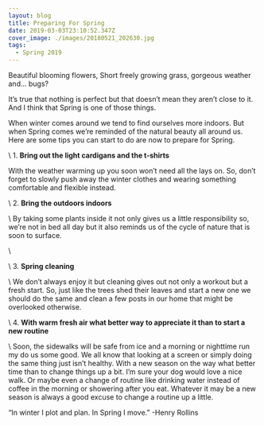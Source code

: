 ```yaml
---
layout: blog
title: Preparing For Spring
date: 2019-03-03T23:10:52.347Z
cover_image: ./images/20180521_202630.jpg
tags:
  - Spring 2019
---
```

Beautiful blooming flowers, Short freely growing grass, gorgeous weather and... bugs?



It’s true that nothing is perfect but that doesn’t mean they aren’t close to it. And I think that Spring is one of those things.



When winter comes around we tend to find ourselves more indoors. But when Spring comes we’re reminded of the natural beauty all around us. Here are some tips you can start to do are now to prepare for Spring.

\    1.  **Bring out the light cardigans and the t-shirts** 

 With the weather warming up you soon won’t need all the lays on. So, don’t forget to slowly push away the winter clothes and wearing something comfortable and flexible instead.



\    2.   **Bring the outdoors indoors** 

\    By taking some plants inside it not only gives us a little responsibility so, we’re not in bed all day but it also reminds us of the cycle of nature that is soon to surface.

\    

\    3.   **Spring cleaning**

\    We don’t always enjoy it but cleaning gives out not only a workout but a fresh start. So, just like the trees shed their leaves and start a new one we should do the same and clean a few posts in our home that might be overlooked otherwise.



\    4.   **With warm fresh air what better way to appreciate it than to start a new routine**

\    Soon, the sidewalks will be safe from ice and a morning or nighttime run my do us some good. We all know that looking at a screen or simply doing the same thing just isn’t healthy. With a new season on the way what better time than to change things up a bit. I’m sure your dog would love a nice walk. Or maybe even a change of routine like drinking water instead of coffee in the morning or showering after you eat. Whatever it may be a new season is always a good excuse to change a routine up a little. 



“In winter I plot and plan. In Spring I move.” -Henry Rollins
